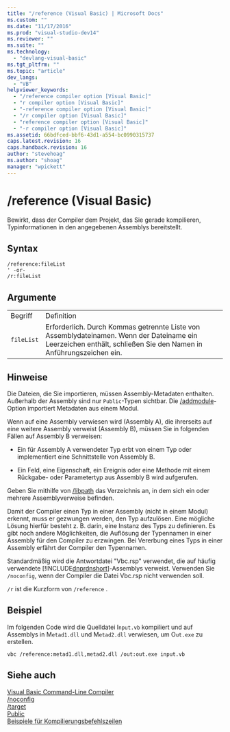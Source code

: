 ```yaml
---
title: "/reference (Visual Basic) | Microsoft Docs"
ms.custom: ""
ms.date: "11/17/2016"
ms.prod: "visual-studio-dev14"
ms.reviewer: ""
ms.suite: ""
ms.technology: 
  - "devlang-visual-basic"
ms.tgt_pltfrm: ""
ms.topic: "article"
dev_langs: 
  - "VB"
helpviewer_keywords: 
  - "/reference compiler option [Visual Basic]"
  - "r compiler option [Visual Basic]"
  - "-reference compiler option [Visual Basic]"
  - "/r compiler option [Visual Basic]"
  - "reference compiler option [Visual Basic]"
  - "-r compiler option [Visual Basic]"
ms.assetid: 66bdfced-bbf6-43d1-a554-bc0990315737
caps.latest.revision: 16
caps.handback.revision: 16
author: "stevehoag"
ms.author: "shoag"
manager: "wpickett"
---
```

# /reference (Visual Basic)
Bewirkt, dass der Compiler dem Projekt, das Sie gerade kompilieren, Typinformationen in den angegebenen Assemblys bereitstellt.  
  
## Syntax  
  
```  
/reference:fileList  
' -or-  
/r:fileList  
```  
  
## Argumente  
  
|||  
|-|-|  
|Begriff|Definition|  
|`fileList`|Erforderlich.  Durch Kommas getrennte Liste von Assemblydateinamen.  Wenn der Dateiname ein Leerzeichen enthält, schließen Sie den Namen in Anführungszeichen ein.|  
  
## Hinweise  
 Die Dateien, die Sie importieren, müssen Assembly\-Metadaten enthalten.  Außerhalb der Assembly sind nur `Public`\-Typen sichtbar.  Die [\/addmodule](../../../visual-basic/reference/command-line-compiler/addmodule.md)\-Option importiert Metadaten aus einem Modul.  
  
 Wenn auf eine Assembly verwiesen wird \(Assembly A\), die ihrerseits auf eine weitere Assembly verweist \(Assembly B\), müssen Sie in folgenden Fällen auf Assembly B verweisen:  
  
-   Ein für Assembly A verwendeter Typ erbt von einem Typ oder implementiert eine Schnittstelle von Assembly B.  
  
-   Ein Feld, eine Eigenschaft, ein Ereignis oder eine Methode mit einem Rückgabe\- oder Parametertyp aus Assembly B wird aufgerufen.  
  
 Geben Sie mithilfe von [\/libpath](../../../visual-basic/reference/command-line-compiler/libpath.md) das Verzeichnis an, in dem sich ein oder mehrere Assemblyverweise befinden.  
  
 Damit der Compiler einen Typ in einer Assembly \(nicht in einem Modul\) erkennt, muss er gezwungen werden, den Typ aufzulösen.  Eine mögliche Lösung hierfür besteht z. B. darin, eine Instanz des Typs zu definieren.  Es gibt noch andere Möglichkeiten, die Auflösung der Typennamen in einer Assembly für den Compiler zu erzwingen.  Bei Vererbung eines Typs in einer Assembly erfährt der Compiler den Typennamen.  
  
 Standardmäßig wird die Antwortdatei "Vbc.rsp" verwendet, die auf häufig verwendete [!INCLUDE[dnprdnshort](../../../csharp/getting-started/includes/dnprdnshort_md.md)]\-Assemblys verweist.  Verwenden Sie `/noconfig`, wenn der Compiler die Datei Vbc.rsp nicht verwenden soll.  
  
 `/r` ist die Kurzform von `/reference` .  
  
## Beispiel  
 Im folgenden Code wird die Quelldatei I`nput.vb` kompiliert und auf Assemblys in M`etad1.dll` und M`etad2.dll` verwiesen, um O`ut.exe` zu erstellen.  
  
```  
vbc /reference:metad1.dll,metad2.dll /out:out.exe input.vb  
```  
  
## Siehe auch  
 [Visual Basic Command\-Line Compiler](../../../visual-basic/reference/command-line-compiler/index.md)   
 [\/noconfig](../../../visual-basic/reference/command-line-compiler/noconfig.md)   
 [\/target](../../../visual-basic/reference/command-line-compiler/target.md)   
 [Public](../../../visual-basic/language-reference/modifiers/public.md)   
 [Beispiele für Kompilierungsbefehlszeilen](../../../visual-basic/reference/command-line-compiler/sample-compilation-command-lines.md)